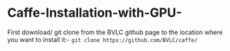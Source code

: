 # Caffe-Installation-with-GPU-

First download/ git clone from the BVLC github page to the location where you want to install it:-
`git clone https://github.com/BVLC/caffe/` 
